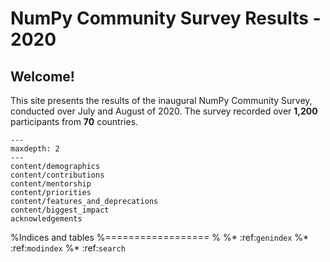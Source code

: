 NumPy Community Survey Results - 2020
=====================================

## Welcome!

This site presents the results of the inaugural NumPy Community Survey,
conducted over July and August of 2020.
The survey recorded over **1,200** participants from **70** countries.

```{toctree}
---
maxdepth: 2
---
content/demographics
content/contributions
content/mentorship
content/priorities
content/features_and_deprecations
content/biggest_impact
acknowledgements
```

%Indices and tables
%==================
%
%* :ref:`genindex`
%* :ref:`modindex`
%* :ref:`search`
